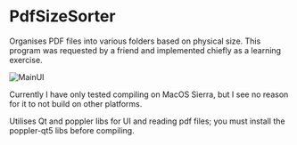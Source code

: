 # PdfSizeSorter
Organises PDF files into various folders based on physical size.
This program was requested by a friend and implemented chiefly as a learning exercise.

![MainUI](https://ma.sochi.st/i/github/pss.png)

Currently I have only tested compiling on MacOS Sierra, but I see no reason for it to not build on other platforms.

Utilises Qt and poppler libs for UI and reading pdf files; you must install the poppler-qt5 libs before compiling.

